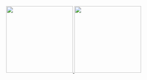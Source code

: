 <div>
<a href="https://github.com/fernandoq18">
<img loading="lazy" height="180em" src="https://github-readme-stats.vercel.app/api/top-langs/?username=fernandoq18&layout=compact&langs_count=7&theme=dracula"/>
<img loading="lazy" height="180em" src="https://github-readme-stats.vercel.app/api?username=fernandoq18&show_icons=true&theme=dracula&include_all_commits=true&count_private=true"/>
</div>
